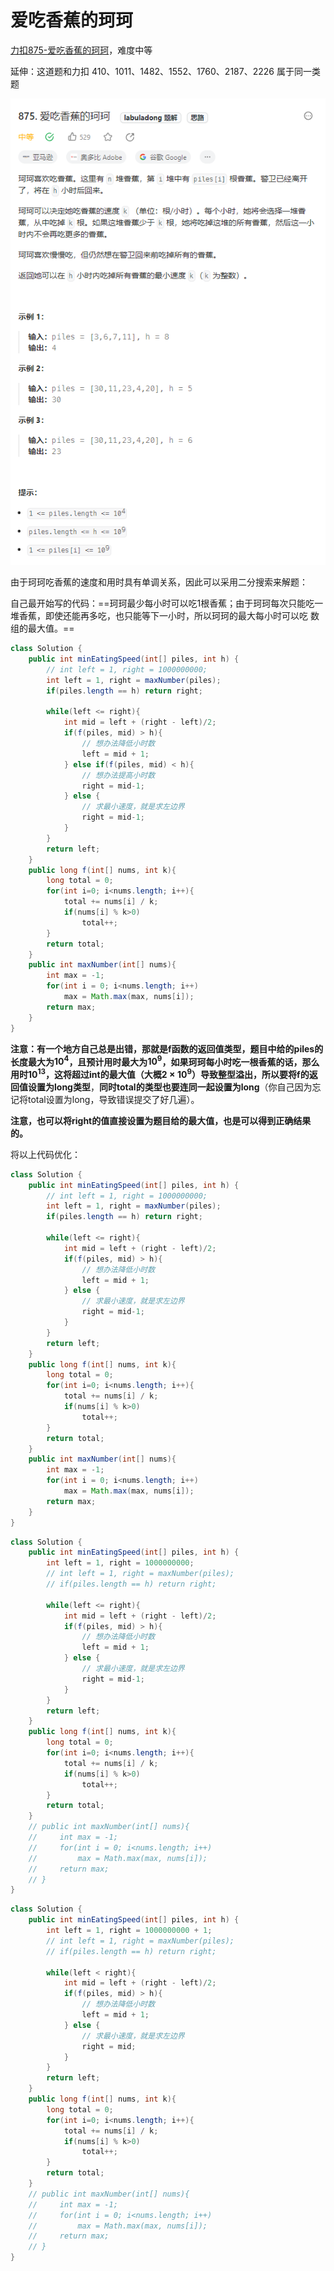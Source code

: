 # 爱吃香蕉的珂珂

[力扣875-爱吃香蕉的珂珂](https://leetcode.cn/problems/koko-eating-bananas/description/)，难度中等

延伸：这道题和力扣 410、1011、1482、1552、1760、2187、2226 属于同一类题

![image-20230822182334507](https://raw.githubusercontent.com/lqyspace/mypic/master/PicBed/202308221823560.png)

由于珂珂吃香蕉的速度和用时具有单调关系，因此可以采用二分搜索来解题：

自己最开始写的代码：==珂珂最少每小时可以吃1根香蕉；由于珂珂每次只能吃一堆香蕉，即使还能再多吃，也只能等下一小时，所以珂珂的最大每小时可以吃 数组的最大值。==

```java
class Solution {
    public int minEatingSpeed(int[] piles, int h) {
        // int left = 1, right = 1000000000;
        int left = 1, right = maxNumber(piles);
        if(piles.length == h) return right;

        while(left <= right){
            int mid = left + (right - left)/2;
            if(f(piles, mid) > h){
                // 想办法降低小时数
                left = mid + 1;
            } else if(f(piles, mid) < h){
                // 想办法提高小时数
                right = mid-1;
            } else {
                // 求最小速度，就是求左边界
                right = mid-1;
            }
        }
        return left;
    }
    public long f(int[] nums, int k){
        long total = 0;
        for(int i=0; i<nums.length; i++){
            total += nums[i] / k;
            if(nums[i] % k>0)
                total++;
        }
        return total;
    }
    public int maxNumber(int[] nums){
        int max = -1;
        for(int i = 0; i<nums.length; i++)
            max = Math.max(max, nums[i]);
        return max;
    }
}
```

**注意：**有一个地方自己总是出错，那就是f函数的返回值类型，题目中给的piles的长度最大为$10^4$，且预计用时最大为$10^9$，如果珂珂每小时吃一根香蕉的话，那么用时$10^13$，这将超过int的最大值（大概$2\times 10^9$）导致整型溢出，所以要将**f的返回值设置为long类型**，**同时total的类型也要连同一起设置为long**（你自己因为忘记将total设置为long，导致错误提交了好几遍）。

**注意，也可以将right的值直接设置为题目给的最大值，也是可以得到正确结果的。**

将以上代码优化：

```java
class Solution {
    public int minEatingSpeed(int[] piles, int h) {
        // int left = 1, right = 1000000000;
        int left = 1, right = maxNumber(piles);
        if(piles.length == h) return right;

        while(left <= right){
            int mid = left + (right - left)/2;
            if(f(piles, mid) > h){
                // 想办法降低小时数
                left = mid + 1;
            } else {
                // 求最小速度，就是求左边界
                right = mid-1;
            }
        }
        return left;
    }
    public long f(int[] nums, int k){
        long total = 0;
        for(int i=0; i<nums.length; i++){
            total += nums[i] / k;
            if(nums[i] % k>0)
                total++;
        }
        return total;
    }
    public int maxNumber(int[] nums){
        int max = -1;
        for(int i = 0; i<nums.length; i++)
            max = Math.max(max, nums[i]);
        return max;
    }
}
```

```java
class Solution {
    public int minEatingSpeed(int[] piles, int h) {
        int left = 1, right = 1000000000;
        // int left = 1, right = maxNumber(piles);
        // if(piles.length == h) return right;

        while(left <= right){
            int mid = left + (right - left)/2;
            if(f(piles, mid) > h){
                // 想办法降低小时数
                left = mid + 1;
            } else {
                // 求最小速度，就是求左边界
                right = mid-1;
            }
        }
        return left;
    }
    public long f(int[] nums, int k){
        long total = 0;
        for(int i=0; i<nums.length; i++){
            total += nums[i] / k;
            if(nums[i] % k>0)
                total++;
        }
        return total;
    }
    // public int maxNumber(int[] nums){
    //     int max = -1;
    //     for(int i = 0; i<nums.length; i++)
    //         max = Math.max(max, nums[i]);
    //     return max;
    // }
}
```

```java
class Solution {
    public int minEatingSpeed(int[] piles, int h) {
        int left = 1, right = 1000000000 + 1;
        // int left = 1, right = maxNumber(piles);
        // if(piles.length == h) return right;

        while(left < right){
            int mid = left + (right - left)/2;
            if(f(piles, mid) > h){
                // 想办法降低小时数
                left = mid + 1;
            } else {
                // 求最小速度，就是求左边界
                right = mid;
            }
        }
        return left;
    }
    public long f(int[] nums, int k){
        long total = 0;
        for(int i=0; i<nums.length; i++){
            total += nums[i] / k;
            if(nums[i] % k>0)
                total++;
        }
        return total;
    }
    // public int maxNumber(int[] nums){
    //     int max = -1;
    //     for(int i = 0; i<nums.length; i++)
    //         max = Math.max(max, nums[i]);
    //     return max;
    // }
}
```

